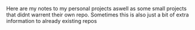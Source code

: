 
Here are my notes to my personal projects aswell as some small projects that didnt warrent their own repo. Sometimes this is also just a bit of extra information to already existing repos